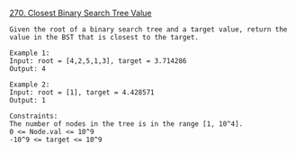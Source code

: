 [270. Closest Binary Search Tree Value](https://leetcode.com/problems/closest-binary-search-tree-value/)
```
Given the root of a binary search tree and a target value, return the value in the BST that is closest to the target.

Example 1:
Input: root = [4,2,5,1,3], target = 3.714286
Output: 4

Example 2:
Input: root = [1], target = 4.428571
Output: 1

Constraints:
The number of nodes in the tree is in the range [1, 10^4].
0 <= Node.val <= 10^9
-10^9 <= target <= 10^9
```
